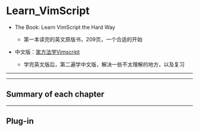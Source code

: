# Learn_VimScript

- The Book: Learn VimScript the Hard Way
    - 第一本读完的英文原版书，209页，一个合适的开始
    
- 中文版：[笨方法学Vimscript](http://higrid.net/hi/books/learnvimthehardway)
    - 学完英文版后，第二遍学中文版，解决一些不太理解的地方，以及复习

---

---

## Summary of each chapter

---

## Plug-in

